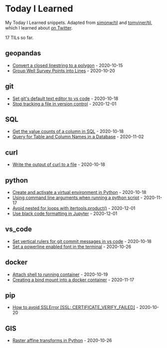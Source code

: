 # Today I Learned

My Today I Learned snippets. Adapted from [simonw/til](https://github.com/simonw/til) and [tomviner/til](https://github.com/timviner/til), which I learned about [on Twitter](https://twitter.com/vboykis/status/1312024421964578822?s=20).

<!-- count starts -->17<!-- count ends --> TILs so far.

<!-- index starts -->
## geopandas

* [Convert a closed linestring to a polygon](https://github.com/mharty3/til/blob/master/geopandas/close-linestring-polygon.md) - 2020-10-15
* [Group Well Survey Points into Lines](https://github.com/mharty3/til/blob/master/geopandas/group-points-to-lines.md) - 2020-10-20

## git

* [Set git's default text editor to vs code](https://github.com/mharty3/til/blob/master/git/set-default-editor.md) - 2020-10-18
* [Stop tracking a file in version control](https://github.com/mharty3/til/blob/master/git/remove-file-from-tracking.md) - 2020-12-01

## SQL

* [Get the value counts of a column in SQL](https://github.com/mharty3/til/blob/master/SQL/value-counts-of-a-column.md) - 2020-10-18
* [Query for Table and Column Names in a Database](https://github.com/mharty3/til/blob/master/SQL/query-tables-and-columns.md) - 2020-11-02

## curl

* [Write the output of curl to a file](https://github.com/mharty3/til/blob/master/curl/curl-write-to-file.md) - 2020-10-18

## python

* [Create and activate a virtual environment in Python](https://github.com/mharty3/til/blob/master/python/create-and-activate-venv.md) - 2020-10-18
* [Using command line arguments when running a python script](https://github.com/mharty3/til/blob/master/python/python-comand-line-arguments.md) - 2020-11-17
* [Avoid nested for loops with itertools.product()](https://github.com/mharty3/til/blob/master/python/itertools-product.md) - 2020-12-01
* [Use black code formatting in Jupyter](https://github.com/mharty3/til/blob/master/python/black-code-formatting-in-jupyter.md) - 2020-12-01

## vs_code

* [Set vertical rulers for git commit messages in vs code](https://github.com/mharty3/til/blob/master/vs_code/vertical-rulers-for-git-commit-messages.md) - 2020-10-18
* [Set a powerline enabled font in the terminal](https://github.com/mharty3/til/blob/master/vs_code/powerline-font-terminal.md) - 2020-10-26

## docker

* [Attach shell to running container](https://github.com/mharty3/til/blob/master/docker/attach-shell-to-running-container.md) - 2020-10-19
* [Creating a bind mount into a docker container](https://github.com/mharty3/til/blob/master/docker/bind-mounts.md) - 2020-11-17

## pip

* [How to avoid SSLError [SSL: CERTIFICATE_VERIFY_FAILED]](https://github.com/mharty3/til/blob/master/pip/SSL-verify.md) - 2020-10-20

## GIS

* [Raster affine transforms in Python](https://github.com/mharty3/til/blob/master/GIS/raster-affine-transforms.md) - 2020-10-26
<!-- index ends -->
